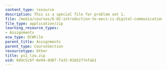 ```yaml
---
content_type: resource
description: This is a special file for problem set 1.
file: /media/courses/6-02-introduction-to-eecs-ii-digital-communication-systems-fall-2012/8ddc5c6f6e94dd877a3201b5277efab1_ps1_lzw.zip
file_type: application/zip
learning_resource_types:
- Assignments
ocw_type: OCWFile
parent_title: Assignments
parent_type: CourseSection
resourcetype: Other
title: ps1_lzw.zip
uid: 8ddc5c6f-6e94-dd87-7a32-01b5277efab1
---
```

